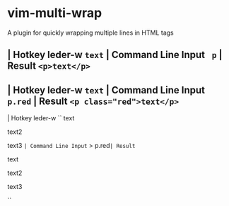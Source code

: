 # vim-multi-wrap
A plugin for quickly wrapping multiple lines in HTML tags

| Hotkey leder-w
``
 text
``
| Command Line Input
`` p``
| Result
``<p>text</p>``
-----------------------
| Hotkey leder-w
``
 text
``
| Command Line Input
`` p.red``
| Result
``<p class="red">text</p>``
-----------------------
| Hotkey leder-w
``
 text

 text2

 text3
``
| Command Line Input
`` > p.red``
| Result
``
<p class="red">text</p>

<p class="red">text2</p>

<p class="red">text3</p>
``
